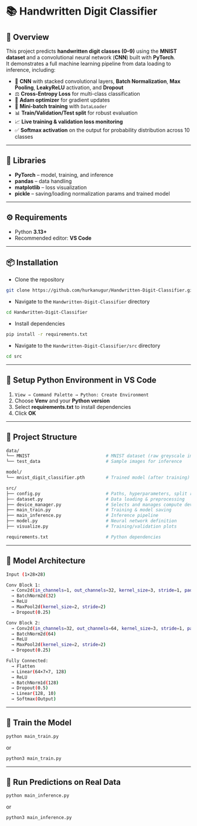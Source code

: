 # 📚 Handwritten Digit Classifier

## 📖 Overview
This project predicts **handwritten digit classes (0–9)** using the **MNIST dataset** and a convolutional neural network (**CNN**) built with **PyTorch**.  
It demonstrates a full machine learning pipeline from data loading to inference, including:

- 🧠 **CNN** with stacked convolutional layers, **Batch Normalization**, **Max Pooling**, **LeakyReLU** activation, and **Dropout**  
- ⚖️ **Cross-Entropy Loss** for multi-class classification  
- 🚀 **Adam optimizer** for gradient updates  
- 🔀 **Mini-batch training** with `DataLoader`  
- 📊 **Train/Validation/Test split** for robust evaluation  
- 📈 **Live training & validation loss monitoring**  
- ✅ **Softmax activation** on the output for probability distribution across 10 classes

---

## 🧩 Libraries
- **PyTorch** – model, training, and inference  
- **pandas** – data handling  
- **matplotlib** – loss visualization  
- **pickle** – saving/loading normalization params and trained model

---

## ⚙️ Requirements

- Python **3.13+**
- Recommended editor: **VS Code**

---

## 📦 Installation

- Clone the repository
```bash
git clone https://github.com/hurkanugur/Handwritten-Digit-Classifier.git
```

- Navigate to the `Handwritten-Digit-Classifier` directory
```bash
cd Handwritten-Digit-Classifier
```

- Install dependencies
```bash
pip install -r requirements.txt
```

- Navigate to the `Handwritten-Digit-Classifier/src` directory
```bash
cd src
```

---

## 🔧 Setup Python Environment in VS Code

1. `View → Command Palette → Python: Create Environment`  
2. Choose **Venv** and your **Python version**  
3. Select **requirements.txt** to install dependencies  
4. Click **OK**

---

## 📂 Project Structure

```bash
data/
└── MNIST                             # MNIST dataset (raw greyscale images and labels)
└── test_data                         # Sample images for inference

model/
└── mnist_digit_classifier.pth        # Trained model (after training)

src/
├── config.py                         # Paths, hyperparameters, split ratios
├── dataset.py                        # Data loading & preprocessing
├── device_manager.py                 # Selects and manages compute device
├── main_train.py                     # Training & model saving
├── main_inference.py                 # Inference pipeline
├── model.py                          # Neural network definition
├── visualize.py                      # Training/validation plots

requirements.txt                      # Python dependencies
```

---

## 📂 Model Architecture

```bash
Input (1×28×28)

Conv Block 1:
  → Conv2d(in_channels=1, out_channels=32, kernel_size=3, stride=1, padding=1, padding_mode="reflect")
  → BatchNorm2d(32)
  → ReLU
  → MaxPool2d(kernel_size=2, stride=2)
  → Dropout(0.25)

Conv Block 2:
  → Conv2d(in_channels=32, out_channels=64, kernel_size=3, stride=1, padding=1, padding_mode="reflect")
  → BatchNorm2d(64)
  → ReLU
  → MaxPool2d(kernel_size=2, stride=2)
  → Dropout(0.25)

Fully Connected:
  → Flatten
  → Linear(64×7×7, 128)
  → ReLU
  → BatchNorm1d(128)
  → Dropout(0.5)
  → Linear(128, 10)
  → Softmax(Output)
```

---

## 📂 Train the Model
```bash
python main_train.py
```
or
```bash
python3 main_train.py
```

---

## 📂 Run Predictions on Real Data
```bash
python main_inference.py
```
or
```bash
python3 main_inference.py
```
